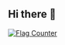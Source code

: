 ## Hi there 👋
<a href="https://info.flagcounter.com/C7zF"><img src="https://s11.flagcounter.com/count2/C7zF/bg_FFFFFF/txt_000000/border_CCCCCC/columns_4/maxflags_24/viewers_0/labels_1/pageviews_1/flags_0/percent_0/" alt="Flag Counter" border="0"></a>

<!--

**Here are some ideas to get you started:**

🙋‍♀️ A short introduction - what is your organization all about?
🌈 Contribution guidelines - how can the community get involved?
👩‍💻 Useful resources - where can the community find your docs? Is there anything else the community should know?
🍿 Fun facts - what does your team eat for breakfast?
🧙 Remember, you can do mighty things with the power of [Markdown](https://docs.github.com/github/writing-on-github/getting-started-with-writing-and-formatting-on-github/basic-writing-and-formatting-syntax)
-->

